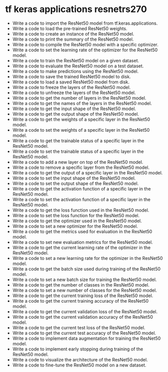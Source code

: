 # tf keras applications resnetrs270

- Write a code to import the ResNet50 model from tf.keras.applications.
- Write a code to load the pre-trained ResNet50 weights.
- Write a code to create an instance of the ResNet50 model.
- Write a code to print the summary of the ResNet50 model.
- Write a code to compile the ResNet50 model with a specific optimizer.
- Write a code to set the learning rate of the optimizer for the ResNet50 model.
- Write a code to train the ResNet50 model on a given dataset.
- Write a code to evaluate the ResNet50 model on a test dataset.
- Write a code to make predictions using the ResNet50 model.
- Write a code to save the trained ResNet50 model to disk.
- Write a code to load a saved ResNet50 model from disk.
- Write a code to freeze the layers of the ResNet50 model.
- Write a code to unfreeze the layers of the ResNet50 model.
- Write a code to get the number of layers in the ResNet50 model.
- Write a code to get the names of the layers in the ResNet50 model.
- Write a code to get the input shape of the ResNet50 model.
- Write a code to get the output shape of the ResNet50 model.
- Write a code to get the weights of a specific layer in the ResNet50 model.
- Write a code to set the weights of a specific layer in the ResNet50 model.
- Write a code to get the trainable status of a specific layer in the ResNet50 model.
- Write a code to set the trainable status of a specific layer in the ResNet50 model.
- Write a code to add a new layer on top of the ResNet50 model.
- Write a code to remove a specific layer from the ResNet50 model.
- Write a code to get the output of a specific layer in the ResNet50 model.
- Write a code to set the input shape of the ResNet50 model.
- Write a code to set the output shape of the ResNet50 model.
- Write a code to get the activation function of a specific layer in the ResNet50 model.
- Write a code to set the activation function of a specific layer in the ResNet50 model.
- Write a code to get the loss function used in the ResNet50 model.
- Write a code to set the loss function for the ResNet50 model.
- Write a code to get the optimizer used in the ResNet50 model.
- Write a code to set a new optimizer for the ResNet50 model.
- Write a code to get the metrics used for evaluation in the ResNet50 model.
- Write a code to set new evaluation metrics for the ResNet50 model.
- Write a code to get the current learning rate of the optimizer in the ResNet50 model.
- Write a code to set a new learning rate for the optimizer in the ResNet50 model.
- Write a code to get the batch size used during training of the ResNet50 model.
- Write a code to set a new batch size for training the ResNet50 model.
- Write a code to get the number of classes in the ResNet50 model.
- Write a code to set a new number of classes for the ResNet50 model.
- Write a code to get the current training loss of the ResNet50 model.
- Write a code to get the current training accuracy of the ResNet50 model.
- Write a code to get the current validation loss of the ResNet50 model.
- Write a code to get the current validation accuracy of the ResNet50 model.
- Write a code to get the current test loss of the ResNet50 model.
- Write a code to get the current test accuracy of the ResNet50 model.
- Write a code to implement data augmentation for training the ResNet50 model.
- Write a code to implement early stopping during training of the ResNet50 model.
- Write a code to visualize the architecture of the ResNet50 model.
- Write a code to fine-tune the ResNet50 model on a new dataset.